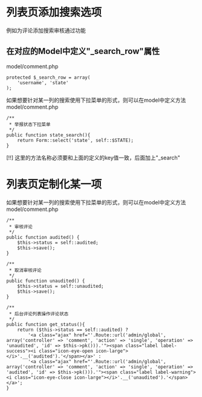 # 列表页添加搜索选项

例如为评论添加搜索审核通过功能

## 在对应的Model中定义"_search_row"属性
model/comment.php
 
	protected $_search_row = array(
		'username', 'state'
	);
	
如果想要针对某一列的搜索使用下拉菜单的形式，则可以在model中定义方法
model/comment.php

	/**
	 * 举报状态下拉菜单
	 */
	public function state_search(){
		return Form::select('state', self::$STATE);
	}

[!!] 这里的方法名称必须要和上面的定义的key值一致，后面加上"_search"

# 列表页定制化某一项

如果想要针对某一列的搜索使用下拉菜单的形式，则可以在model中定义方法
model/comment.php

	/**
	 * 审核评论
	 */
	public function audited() {
		$this->status = self::audited;
		$this->save();
	}

	/**
	 * 取消审核评论
	 */
	public function unaudited() {
		$this->status = self::unaudited;
		$this->save();
	}

	/**
	 * 后台评论列表操作评论状态
	 */
	public function get_status(){
		return ($this->status == self::audited) ?
			'<a class="ajax" href="'.Route::url('admin/global', array('controller' => 'comment', 'action' => 'single', 'operation' => 'unaudited', 'id' => $this->pk())).'"><span class="label label-success"><i class="icon-eye-open icon-large"></i>'.__('audited').'</span></a>' :
			'<a class="ajax" href="'.Route::url('admin/global', array('controller' => 'comment', 'action' => 'single', 'operation' => 'audited', 'id' => $this->pk())).'"><span class="label label-warning"><i class="icon-eye-close icon-large"></i>'.__('unaudited').'</span></a>';
	}